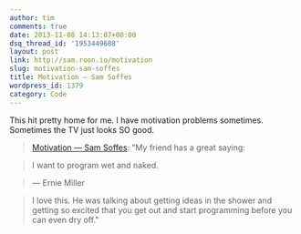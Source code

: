 ```yaml
---
author: tim
comments: true
date: 2013-11-08 14:13:07+00:00
dsq_thread_id: '1953449688'
layout: post
link: http://sam.roon.io/motivation
slug: motivation-sam-soffes
title: Motivation — Sam Soffes
wordpress_id: 1379
category: Code
---
```


This hit pretty home for me. I have motivation problems sometimes. Sometimes
the TV just looks SO good.

> [Motivation — Sam Soffes](http://sam.roon.io/motivation): "My friend has a
great saying:

>

> I want to program wet and naked.

>

> — Ernie Miller

>

> I love this. He was talking about getting ideas in the shower and getting so
excited that you get out and start programming before you can even dry off."
